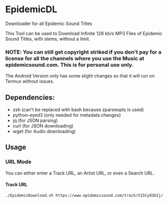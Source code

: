# EpidemicDL
Downloader for all Epidemic Sound Titles

This Tool can be used to Download Infinite 128 kb/s MP3 Files of Epidemic Sound Titles, with stems, without a limit.
### NOTE: You can still get copyright striked if you don't pay for a license  for all the channels where you use the Music at epidemicsound.com. This is for personal use only.

The Android Version only has some slight changes so that it will run on Termux without issues.

## Dependencies:
- zsh (can't be replaced with bash because zparseopts is used)
- python-eyed3 (only needed for metadata changes)
- jq (for JSON parsing)
- curl (for JSON downloading)
- wget (for Audio downloading)

## Usage

### URL Mode

You can either enter a Track URL, an Artist URL, or even a Search URL.

#### Track URL
```
./EpidemicDownload.sh https://www.epidemicsound.com/track/S15Cy93bIj/
```
